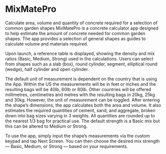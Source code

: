 # MixMatePro
Calculate area, volume and quantity of concrete required for a selection of common garden shapes
MixMatePro is a concrete calculator app designed to help estimate the amount of concrete needed for common garden shapes. The app provides a selection of general shapes as guides to calculate volume and materials required.

Upon launch, a reference table is displayed, showing the density and mix ratios (Basic, Medium, Strong) used in the calculations. Users can select from shapes such as a slab (box), round cylinder, segment, elliptical round (wedge), half cylinder and open cylinder.

The default unit of measurement is dependent on the country that is using the App. Within the US the measurements will be in feet or inches and the resulting bags will be 40lb, 60lb or 80lb. Other countries will be offered millimetres, centimetres and metres with the resulting bags in 20kg, 25kg and 30kg.  However, the unit of measurement can be toggled. After entering the shape’s dimensions, the app calculates both the area and volume. It also estimates the required quantities of cement, sand, and aggregate, broken down into bag sizes varying in 3 weights. All quantities are rounded up to the nearest 1/3 bag for practical use.
The default strength is a Basic mix but this can be altered to Medium or Strong.

To use the app, simply input the shape’s measurements via the custom keypad and tap Next Screen. You can then choose the desired mix strength — Basic, Medium, or Strong — based on your requirements.
